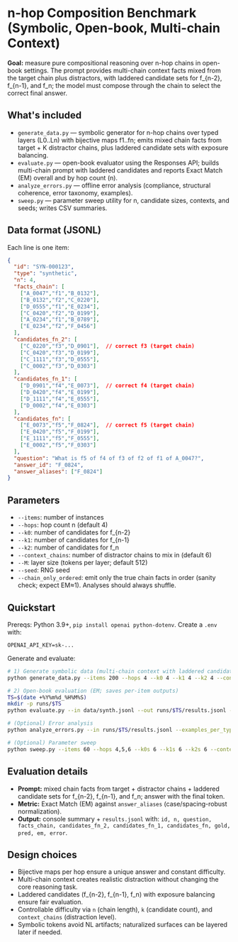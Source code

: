 # n-hop Composition Benchmark (Symbolic, Open-book, Multi-chain Context)

**Goal:** measure pure compositional reasoning over n-hop chains in open-book settings. The prompt provides multi-chain context facts mixed from the target chain plus distractors, with laddered candidate sets for f_{n-2}, f_{n-1}, and f_n; the model must compose through the chain to select the correct final answer.

## What's included

- `generate_data.py` — symbolic generator for n-hop chains over typed layers (L0..Ln) with bijective maps f1..fn; emits mixed chain facts from target + K distractor chains, plus laddered candidate sets with exposure balancing.
- `evaluate.py` — open-book evaluator using the Responses API; builds multi-chain prompt with laddered candidates and reports Exact Match (EM) overall and by hop count (n).
- `analyze_errors.py` — offline error analysis (compliance, structural coherence, error taxonomy, examples).
- `sweep.py` — parameter sweep utility for n, candidate sizes, contexts, and seeds; writes CSV summaries.

## Data format (JSONL)

Each line is one item:
```json
{
  "id": "SYN-000123",
  "type": "synthetic",
  "n": 4,
  "facts_chain": [
    ["A_0047","f1","B_0132"],
    ["B_0132","f2","C_0220"],
    ["D_0555","f1","E_0234"],
    ["C_0420","f2","D_0199"],
    ["A_0234","f1","B_0789"],
    ["E_0234","f2","F_0456"]
  ],
  "candidates_fn_2": [
    ["C_0220","f3","D_0901"],  // correct f3 (target chain)
    ["C_0420","f3","D_0199"],
    ["C_1111","f3","D_0555"],
    ["C_0002","f3","D_0303"]
  ],
  "candidates_fn_1": [
    ["D_0901","f4","E_0073"],  // correct f4 (target chain)
    ["D_0420","f4","E_0199"],
    ["D_1111","f4","E_0555"],
    ["D_0002","f4","E_0303"]
  ],
  "candidates_fn": [
    ["E_0073","f5","F_0824"],  // correct f5 (target chain)
    ["E_0420","f5","F_0199"],
    ["E_1111","f5","F_0555"],
    ["E_0002","f5","F_0303"]
  ],
  "question": "What is f5 of f4 of f3 of f2 of f1 of A_0047?",
  "answer_id": "F_0824",
  "answer_aliases": ["F_0824"]
}
```

## Parameters

- `--items`: number of instances
- `--hops`: hop count n (default 4)
- `--k0`: number of candidates for f_{n-2}
- `--k1`: number of candidates for f_{n-1}
- `--k2`: number of candidates for f_n
- `--context_chains`: number of distractor chains to mix in (default 6)
- `--M`: layer size (tokens per layer; default 512)
- `--seed`: RNG seed
 - `--chain_only_ordered`: emit only the true chain facts in order (sanity check; expect EM≈1). Analyses should always shuffle.

## Quickstart

Prereqs: Python 3.9+, `pip install openai python-dotenv`. Create a `.env` with:
```
OPENAI_API_KEY=sk-...
```

Generate and evaluate:
```bash
# 1) Generate symbolic data (multi-chain context with laddered candidates)
python generate_data.py --items 200 --hops 4 --k0 4 --k1 4 --k2 4 --context_chains 6 --M 512 --seed 123 --out data/synth.jsonl

# 2) Open-book evaluation (EM; saves per-item outputs)
TS=$(date +%Y%m%d_%H%M%S)
mkdir -p runs/$TS
python evaluate.py --in data/synth.jsonl --out runs/$TS/results.jsonl --temp 0.0 --max_output_tokens 16 | tee runs/$TS/summary.txt

# (Optional) Error analysis
python analyze_errors.py --in runs/$TS/results.jsonl --examples_per_type 3

# (Optional) Parameter sweep
python sweep.py --items 60 --hops 4,5,6 --k0s 6 --k1s 6 --k2s 6 --contexts 8 --seeds 7,13,23
```

## Evaluation details

- **Prompt:** mixed chain facts from target + distractor chains + laddered candidate sets for f_{n-2}, f_{n-1}, and f_n; answer with the final token.
- **Metric:** Exact Match (EM) against `answer_aliases` (case/spacing-robust normalization).
- **Output:** console summary + `results.jsonl` with: `id, n, question, facts_chain, candidates_fn_2, candidates_fn_1, candidates_fn, gold, pred, em, error`.

## Design choices

- Bijective maps per hop ensure a unique answer and constant difficulty.
- Multi-chain context creates realistic distraction without changing the core reasoning task.
- Laddered candidates (f_{n-2}, f_{n-1}, f_n) with exposure balancing ensure fair evaluation.
- Controllable difficulty via `n` (chain length), `k` (candidate count), and `context_chains` (distraction level).
- Symbolic tokens avoid NL artifacts; naturalized surfaces can be layered later if needed.
